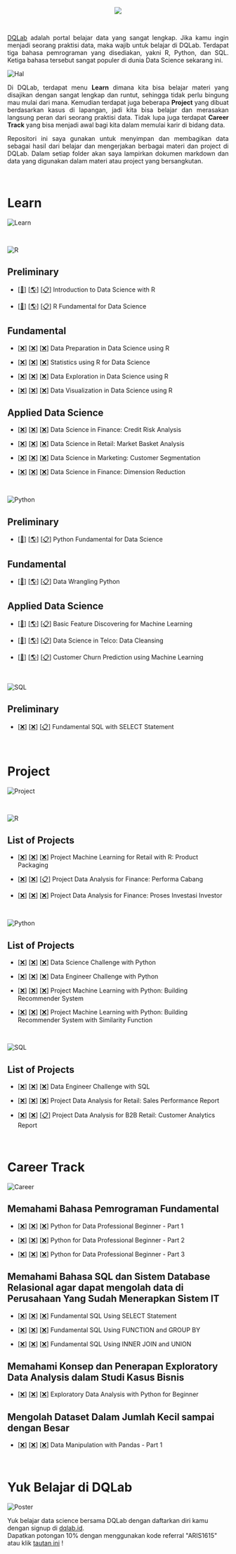 <p align="center">
  <img src="README/DQ_Lab2.png">
</p>

<br />

<p align="justify">
  <a href="https://academy.dqlab.id/main/module">DQLab</a> adalah portal belajar data yang sangat lengkap. Jika kamu ingin menjadi seorang praktisi data, maka wajib untuk belajar di DQLab. Terdapat tiga bahasa pemrograman yang disediakan, yakni R, Python, dan SQL. Ketiga bahasa tersebut sangat populer di dunia Data Science sekarang ini.
</p>

![Hal](README/hal.png)

<p align="justify">
  Di DQLab, terdapat menu <b>Learn</b> dimana kita bisa belajar materi yang disajikan dengan sangat lengkap dan runtut, sehingga tidak perlu bingung mau mulai dari mana. Kemudian terdapat juga beberapa <b>Project</b> yang dibuat berdasarkan kasus di lapangan, jadi kita bisa belajar dan merasakan langsung peran dari seorang praktisi data. Tidak lupa juga terdapat <b>Career Track</b> yang bisa menjadi awal bagi kita dalam memulai karir di bidang data.
</p>

<p align="justify">
  Repositori ini saya gunakan untuk menyimpan dan membagikan data sebagai hasil dari belajar dan mengerjakan berbagai materi dan project di DQLab. Dalam setiap folder akan saya lampirkan dokumen markdown dan data yang digunakan dalam materi atau project yang bersangkutan.
</p>

<br />

# Learn

![Learn](README/Learn.jpg)

<br />

![R](README/6.png)

## Preliminary

- [[🔗](https://github.com/MyArist/DQLab/tree/master/Learn/R/Preliminary/Introduction%20to%20Data%20Science%20with%20R)] [[🌎](https://rpubs.com/myarist/DQSkill_IntroDataScienceR)] [[📋](https://academy.dqlab.id/certificate/pdf/DQLABBGINRUSPHOS)] Introduction to Data Science with R

- [[🔗](https://github.com/MyArist/DQLab/tree/master/Learn/R/Preliminary/R%20Fundamental%20for%20Data%20Science)] [[🌎](https://rpubs.com/myarist/DQSkill_FundamentalDataScienceR)] [[📋](https://academy.dqlab.id/certificate/pdf/DQLABINTR1CLGENH)] R Fundamental for Data Science

## Fundamental

- [[❌](#)] [[❌](#)] [[❌](#)] Data Preparation in Data Science using R

- [[❌](#)] [[❌](#)] [[❌](#)] Statistics using R for Data Science

- [[❌](#)] [[❌](#)] [[❌](#)] Data Exploration in Data Science using R

- [[❌](#)] [[❌](#)] [[❌](#)] Data Visualization in Data Science using R

## Applied Data Science

- [[❌](#)] [[❌](#)] [[❌](#)] Data Science in Finance: Credit Risk Analysis

- [[❌](#)] [[❌](#)] [[❌](#)] Data Science in Retail: Market Basket Analysis

- [[❌](#)] [[❌](#)] [[❌](#)] Data Science in Marketing: Customer Segmentation

- [[❌](#)] [[❌](#)] [[❌](#)] Data Science in Finance: Dimension Reduction
  
<br />
    
![Python](README/5.png)

## Preliminary

- [[🔗](https://github.com/MyArist/DQLab/tree/master/Learn/Python/Preliminary/Python%20Fundamental%20for%20Data%20Science)] [[🌎](https://colab.research.google.com/github/MyArist/DQLab/blob/master/Learn/Python/Preliminary/Python%20Fundamental%20for%20Data%20Science/Python%20Fundamental%20for%20Data%20Science.ipynb)] [[📋](https://academy.dqlab.id/certificate/pdf/DQLABINTP1EGGMDW)] Python Fundamental for Data Science

## Fundamental

- [[🔗](https://github.com/MyArist/DQLab/tree/master/Learn/Python/Fundamental/Data%20Wrangling%20Python)] [[🌎](https://colab.research.google.com/github/MyArist/DQLab/blob/master/Learn/Python/Fundamental/Data%20Wrangling%20Python/Data%20Wrangling%20Python.ipynb)] [[📋](https://academy.dqlab.id/certificate/pdf/DQLABDTWP1HCKQDN)] Data Wrangling Python

## Applied Data Science

- [[🔗](https://github.com/MyArist/DQLab/tree/master/Learn/Python/Applied%20Data%20Science/Basic%20Feature%20Discovering%20for%20Machine%20Learning)] [[🌎](https://colab.research.google.com/github/MyArist/DQLab/blob/master/Learn/Python/Applied%20Data%20Science/Basic%20Feature%20Discovering%20for%20Machine%20Learning/Basic%20Feature%20Discovering%20for%20Machine%20Learning.ipynb)] [[📋](https://academy.dqlab.id/certificate/pdf/DQLABFATPYWBWGKN)] Basic Feature Discovering for Machine Learning

- [[🔗](https://github.com/MyArist/DQLab/tree/master/Learn/Python/Applied%20Data%20Science/Data%20Science%20in%20Telco%20Data%20Cleansing)] [[🌎](https://colab.research.google.com/github/MyArist/DQLab/blob/master/Learn/Python/Applied%20Data%20Science/Data%20Science%20in%20Telco%20Data%20Cleansing/Data%20Science%20in%20Telco%20Data%20Cleansing.ipynb)] [[📋](https://academy.dqlab.id/certificate/pdf/DQLABAPL1%20BVFPEI)] Data Science in Telco: Data Cleansing

- [[🔗](https://github.com/MyArist/DQLab/tree/master/Learn/Python/Applied%20Data%20Science/Customer%20Churn%20Prediction%20using%20Machine%20Learning)] [[🌎](https://colab.research.google.com/github/MyArist/DQLab/blob/master/Learn/Python/Applied%20Data%20Science/Customer%20Churn%20Prediction%20using%20Machine%20Learning/Customer%20Churn%20Prediction%20using%20Machine%20Learning.ipynb)] [[📋](https://academy.dqlab.id/certificate/pdf/DQLABAPL2%20JGNGCK)] Customer Churn Prediction using Machine Learning

<br />

![SQL](README/4.png)

## Preliminary

- [[❌](#)] [[❌](#)] [[📋](https://academy.dqlab.id/certificate/pdf/DQLABSQLT1FLMKIW)] Fundamental SQL with SELECT Statement

<br />

# Project

![Project](README/Project.jpg)

<br />

![R](README/6.png)

## List of Projects

- [[❌](#)] [[❌](#)] [[❌](#)] Project Machine Learning for Retail with R: Product Packaging

- [[❌](#)] [[❌](#)] [[📋](https://academy.dqlab.id/certificate/pdf/DQLABPRJ8%20BWNISN)] Project Data Analysis for Finance: Performa Cabang

- [[❌](#)] [[❌](#)] [[❌](#)] Project Data Analysis for Finance: Proses Investasi Investor
  
<br />
    
![Python](README/5.png)

## List of Projects

- [[❌](#)] [[❌](#)] [[❌](#)] Data Science Challenge with Python

- [[❌](#)] [[❌](#)] [[❌](#)] Data Engineer Challenge with Python

- [[❌](#)] [[❌](#)] [[❌](#)] Project Machine Learning with Python: Building Recommender System

- [[❌](#)] [[❌](#)] [[❌](#)] Project Machine Learning with Python: Building Recommender System with Similarity Function

<br />

![SQL](README/4.png)

## List of Projects

- [[❌](#)] [[❌](#)] [[❌](#)] Data Engineer Challenge with SQL

- [[❌](#)] [[❌](#)] [[❌](#)] Project Data Analysis for Retail: Sales Performance Report

- [[❌](#)] [[❌](#)] [[📋](https://academy.dqlab.id/certificate/pdf/DQLABPRJ10BTTRKO)] Project Data Analysis for B2B Retail: Customer Analytics Report

<br />

# Career Track

![Career](README/Career.jpg)

## Memahami Bahasa Pemrograman Fundamental

- [[❌](#)] [[❌](#)] [[❌](#)] Python for Data Professional Beginner - Part 1

- [[❌](#)] [[❌](#)] [[❌](#)] Python for Data Professional Beginner - Part 2

- [[❌](#)] [[❌](#)] [[❌](#)] Python for Data Professional Beginner - Part 3

## Memahami Bahasa SQL dan Sistem Database Relasional agar dapat mengolah data di Perusahaan Yang Sudah Menerapkan Sistem IT

- [[❌](#)] [[❌](#)] [[❌](#)] Fundamental SQL Using SELECT Statement

- [[❌](#)] [[❌](#)] [[❌](#)] Fundamental SQL Using FUNCTION and GROUP BY

- [[❌](#)] [[❌](#)] [[❌](#)] Fundamental SQL Using INNER JOIN and UNION

## Memahami Konsep dan Penerapan Exploratory Data Analysis dalam Studi Kasus Bisnis

- [[❌](#)] [[❌](#)] [[❌](#)] Exploratory Data Analysis with Python for Beginner

## Mengolah Dataset Dalam Jumlah Kecil sampai dengan Besar

- [[❌](#)] [[❌](#)] [[❌](#)] Data Manipulation with Pandas - Part 1

<br />

# Yuk Belajar di DQLab

![Poster](README/Poster.png)

Yuk belajar data science bersama DQLab dengan daftarkan diri kamu dengan signup di [dqlab.id](dqlab.id).  
Dapatkan potongan 10% dengan menggunakan kode referral "ARIS1615" atau klik [tautan ini](https://dqlab.id/signup?referralCode=ARIS1615) !
